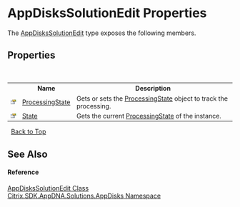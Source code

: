 # AppDisksSolutionEdit Properties
 

The <a href="T_Citrix_SDK_AppDNA_Solutions_AppDisks_AppDisksSolutionEdit">AppDisksSolutionEdit</a> type exposes the following members.


## Properties
&nbsp;<table><tr><th></th><th>Name</th><th>Description</th></tr><tr><td>![Public property](media/pubproperty.gif "Public property")</td><td><a href="P_Citrix_SDK_AppDNA_Solutions_AppDisks_AppDisksSolutionEdit_ProcessingState">ProcessingState</a></td><td>
Gets or sets the <a href="P_Citrix_SDK_AppDNA_Solutions_AppDisks_AppDisksSolutionEdit_ProcessingState">ProcessingState</a> object to track the processing.</td></tr><tr><td>![Public property](media/pubproperty.gif "Public property")</td><td><a href="P_Citrix_SDK_AppDNA_Solutions_AppDisks_AppDisksSolutionEdit_State">State</a></td><td>
Gets the current <a href="P_Citrix_SDK_AppDNA_Solutions_AppDisks_AppDisksSolutionEdit_ProcessingState">ProcessingState</a> of the instance.</td></tr></table>&nbsp;
<a href="#appdiskssolutionedit-properties">Back to Top</a>

## See Also


#### Reference
<a href="T_Citrix_SDK_AppDNA_Solutions_AppDisks_AppDisksSolutionEdit">AppDisksSolutionEdit Class</a><br /><a href="N_Citrix_SDK_AppDNA_Solutions_AppDisks">Citrix.SDK.AppDNA.Solutions.AppDisks Namespace</a><br />